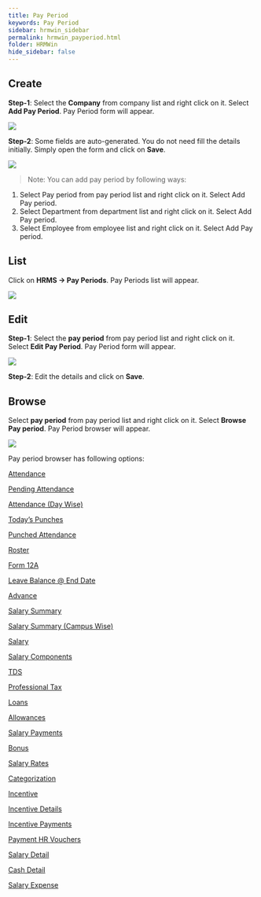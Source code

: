 ```yaml
---
title: Pay Period
keywords: Pay Period
sidebar: hrmwin_sidebar
permalink: hrmwin_payperiod.html
folder: HRMWin   
hide_sidebar: false
---
```


## Create

**Step-1**: Select the **Company** from company list and right click on it. Select **Add Pay Period**. Pay Period form will appear.

![](http://docs.risersoft.com/hrmnirvana/ImagesExt/image8_63.jpg)


**Step-2**: Some fields are auto-generated. You do not need fill the details initially. Simply open the form and click on **Save**.

![](http://docs.risersoft.com/hrmnirvana/ImagesExt/image8_64.jpg)

>Note: You can add pay period by following ways:
1.	Select Pay period from pay period list and right click on it. Select Add Pay period.
2.	Select Department from department list and right click on it. Select Add Pay period.
3.	Select Employee from employee list and right click on it. Select Add Pay period.


## List

Click on **HRMS -> Pay Periods**. Pay Periods list will appear.

![](http://docs.risersoft.com/hrmnirvana/ImagesExt/image8_65.jpg)

## Edit

**Step-1**: Select the **pay period** from pay period list and right click on it. Select **Edit Pay Period**.  Pay Period form will appear.

![](http://docs.risersoft.com/hrmnirvana/ImagesExt/image8_66.jpg)

**Step-2**: Edit the details and click on **Save**.

## Browse

Select **pay period** from pay period list and right click on it. Select **Browse Pay period**. Pay Period browser will appear.  

![](http://docs.risersoft.com/hrmnirvana/ImagesExt/image8_67.jpg)


Pay period browser has following options:

[Attendance]()

[Pending Attendance]()

[Attendance (Day Wise)]()

[Today’s Punches]()

[Punched Attendance]()

[Roster]()

[Form 12A]()

[Leave Balance @ End Date]()

[Advance]()

[Salary Summary]()

[Salary Summary (Campus Wise)]()

[Salary]()

[Salary Components]()

[TDS]()

[Professional Tax]()

[Loans]()

[Allowances]()

[Salary Payments]()

[Bonus]()

[Salary Rates]()

[Categorization]()

[Incentive]()

[Incentive Details]()

[Incentive Payments]()

[Payment HR Vouchers]()

[Salary Detail]()

[Cash Detail]()

[Salary Expense]()
